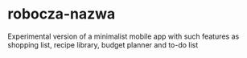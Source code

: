 # robocza-nazwa
Experimental version of a minimalist mobile app with such features as shopping list, recipe library, budget planner and to-do list
